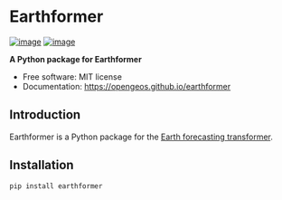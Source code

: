 # Earthformer

[![image](https://img.shields.io/pypi/v/earthformer.svg)](https://pypi.python.org/pypi/earthformer)
[![image](https://img.shields.io/conda/vn/conda-forge/earthformer.svg)](https://anaconda.org/conda-forge/earthformer)

**A Python package for Earthformer**

-   Free software: MIT license
-   Documentation: <https://opengeos.github.io/earthformer>

## Introduction

Earthformer is a Python package for the [Earth forecasting transformer](https://github.com/amazon-science/earth-forecasting-transformer).

## Installation

```bash
pip install earthformer
```
